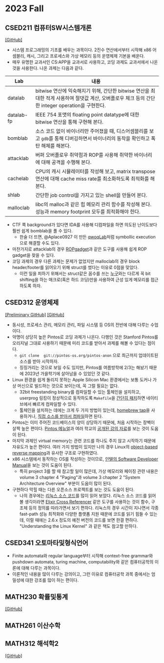 # 2023 Fall

## CSED211 컴퓨터SW시스템개론

[[GitHub]](https://github.com/sohnryang/csed211)

- 시스템 프로그래밍의 기초를 배우는 과목이다. 2진수 연산에서부터 시작해 x86 어셈블리, 캐시, 그리고 프로세스와 가상 메모리 등의 운영체제 기본을 배운다.
- 매우 유명한 교과서인 CS:APP을 교과서로 사용하고, 코딩 과제도 교과서에서 나온 것을 사용한다. 나온 과제는 다음과 같다.

| Lab        | 내용                                                         |
| ---------- | ------------------------------------------------------------ |
| datalab    | bitwise 연산에 익숙해지기 위해, 간단한 bitwise 연산을 최대한 적게 사용하여 절댓값 계산, 오버플로우 체크 등의 간단한 integer operation을 구현한다. |
| datalab-fp | IEEE 754 포맷의 floating point datatype에 대한 bitwise 연산을 통해 구현해 본다. |
| bomblab    | 소스 코드 없이 바이너리만 주어졌을 때, 디스어셈블리를 보고 `gdb`를 통해 디버깅하면서 바이너리의 동작을 확인하고 폭탄 해체를 해본다. |
| attacklab  | 버퍼 오버플로우 취약점과 ROP를 사용해 취약한 바이너리에 대해 공격을 수행해 본다. |
| cachelab   | CPU의 캐시 시뮬레이터를 작성해 보고, matrix transpose 연산에 대해 cache miss rate를 최소화하도록 최적화를 해 본다. |
| shlab      | 간단한 job control을 가지고 있는 shell을 만들어 본다.        |
| malloclab  | libc의 malloc과 같은 힙 메모리 관리 함수를 작성해 본다. 성능과 memory footprint 모두를 최적화해야 한다. |

- CTF 쪽 background가 있다면 IDA를 사용해 디컴파일을 하면 의도된 난이도보다 훨씬 쉽게 bomblab을 풀 수 있다.
  - 한술 더 뜨면, @Aplace0927 이 만든 [qwoqLab](https://github.com/Aplace0927/qwoqLab)처럼 symbollic execution으로 해결할 수도 있다.
- 마찬가지로 attacklab의 경우 [ROPgadget](https://github.com/JonathanSalwan/ROPgadget)과 같은 도구를 사용해 쉽게 ROP gadget을 찾을 수 있다.
- 코딩 과제의 경우 다른 과제는 문제가 없었지만 malloclab의 경우 block header/footer를 읽어오기 위해 struct를 썼다는 이유로 0점을 맞았다.
  - 이런 일을 피하기 위해서는 struct같은 꼼수를 쓰는 [누구](https://github.com/sohnryang)와는 다르게 꼭 bit shifting을 하는 매크로(혹은 하드 코딩)만을 사용하여 근성 있게 메모리를 접근하도록 하자.

## CSED312 운영체제

[[Preliminary GitHub]](https://github.com/sohnryang/pintos) [[GitHub]](https://github.com/sohnryang/csed312)

- 동시성, 프로세스 관리, 메모리 관리, 파일 시스템 등 OS의 전반에 대해 다루는 수업이다.
- 악명이 상당히 높은 Pintos로 코딩 과제가 나온다. 다행인 것은 Stanford Pintos를 오리지널 그대로 사용하기 때문에 미리 코드를 받아서 과제를 해볼 수 있다는 점이다.
  - `git clone  git://pintos-os.org/pintos-anon` 으로 최근까지 업데이트된 소스를 받아 시작하자.
  - 징징거리는 것으로 보일 수도 있지만, Pintos를 여름방학에 2/3는 해놨기 때문에 2023년 가을학기에 살아남을 수 있었던 것 같다.
- Linux 환경을 쉽게 돌리지 못하는 Apple Silicon Mac 환경에서는 보통 도커나 가상 머신으로 빌드하는 것으로 보이는데, 꼭 그럴 필요는 없다.
  - 32bit freestanding binary를 컴파일할 수 있는 툴체인을 설치하고, userprog 링킹이 정상적으로 동작하도록 `Makefile`을 [간단히 패치](https://github.com/sohnryang/csed312/commit/eca4757ef16033c9bfd5fb7c2742d980ff0420b1)하면 네이티브에서 빠르게 컴파일할 수 있다.
  - 툴체인을 설치하는 데에는 크게 두 가지 방법이 있는데, [homebrew tap](https://github.com/nativeos/homebrew-i386-elf-toolchain)을 사용하거나, [직접 소스를 받아서 컴파일](https://wiki.osdev.org/GCC_Cross-Compiler)하면 된다.
- Pintos는 이미 주어진 코드베이스의 양이 상당하기 때문에, 처음 시작하는 장벽이 살짝 높은 편이다. [Pintos 메뉴얼](https://web.stanford.edu/class/cs140/projects/pintos/pintos.html)과 여러 학교의 [공개된 강의 자료](https://oslab.kaist.ac.kr/pintosslides/)를 보는 것이 도움이 된다.
- 마지막 과제인 virtual memory는 관련 코드를 하나도 주지 않고 시작하기 때문에 자유도가 높은 편이다. 여러 가지 방법이 있지만 나의 경우 Linux의 [object-based reverse mapping](https://lwn.net/Articles/75198/)과 유사한 구조로 구현하였다.
- x86 시스템에서 동작하는 OS를 작성하는 것이므로, [인텔의 Software Developer Manual](https://www.intel.com/content/www/us/en/developer/articles/technical/intel-sdm.html)을 보는 것이 도움이 된다.
  - 특히 project 3를 할 때 참고할 일이 많은데, 가상 메모리와 페이징 관련 내용은 volume 3 chapter 4 "Paging"과 volume 3 chapter 2 "System Architecture Overview" 부분이 도움이 많이 된다.
- 구현하다 막힐 때는 다른 오픈소스 프로젝트를 보는 것도 도움이 된다.
  - 나의 경우에는 [리눅스 소스 코드](https://github.com/torvalds/linux)를 많이 읽어 보았다. 리눅스 소스 코드를 읽어 볼 생긱이라면 [Elixir Cross Referencer](https://elixir.bootlin.com/linux/v6.10.7/source) 같은 도구를 사용하는 것이 함수, 구조체 등의 정의를 따라가면서 보기 편하다. 리눅스의 경우 시간이 지나면서 각종 fast-path 성능 최적화와 다양한 플랫폼 지원 때문에 코드를 읽기 힘들 수 있는데, 이럴 때에는 2.6.x 정도의 예전 버전의 코드를 보면 한결 편하다. "Understanding the Linux Kernel" 과 같은 책도 참고할 만하다.

## CSED341 오토마타및형식언어

- Finite automata와 regular language부터 시작해 context-free grammar와 pushdown automata, turing machine, computability와 같은 컴퓨터공학의 이론에 대해 다루는 과목이다.
- 이론적인 내용을 많이 다루는 강의이고, 그런 이유로 컴퓨터공학 과목 중에서는 엄밀성에 대한 강조를 많이 하는 편이다.

## MATH230 확률및통계

[[GitHub]](https://github.com/sohnryang/math230)

## MATH261 이산수학

## MATH312 해석학2

[[GitHub]](https://github.com/sohnryang/math312)